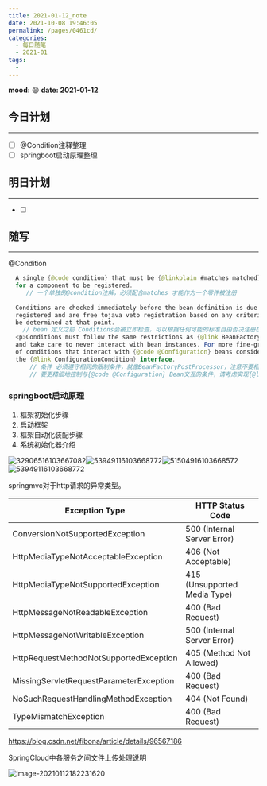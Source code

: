 ```yaml
---
title: 2021-01-12_note
date: 2021-10-08 19:46:05
permalink: /pages/0461cd/
categories:
  - 每日随笔
  - 2021-01
tags:
  - 
---
```

**mood:** :smile:  																		**date: 2021-01-12**  

## 今日计划  
------
- [ ]  @Condition注释整理
- [ ]  springboot启动原理整理
## 明日计划  
------
- [ ]  
## 随写 
------

@Condition

```java
  A single {@code condition} that must be {@linkplain #matches matched} in order
  for a component to be registered.
     // 一个单独的@condition注解，必须配合matches 才能作为一个零件被注册
 
  Conditions are checked immediately before the bean-definition is due to be
  registered and are free tojava veto registration based on any criteria that can
  be determined at that point.
 	// bean 定义之前 Conditions会被立即检查，可以根据任何可能的标准自由否决注册在那一点上
  <p>Conditions must follow the same restrictions as {@link BeanFactoryPostProcessor}
  and take care to never interact with bean instances. For more fine-grained control
  of conditions that interact with {@code @Configuration} beans consider implementing
  the {@link ConfigurationCondition} interface.
      // 条件 必须遵守相同的限制条件，就像BeanFactoryPostProcessor，注意不要相互影响其他bean实例
      // 要更精细地控制与{@code @Configuration} Bean交互的条件，请考虑实现{@link ConfigurationCondition}接口。
```







### springboot启动原理

1. 框架初始化步骤
2. 启动框架
3. 框架自动化装配步骤
4. 系统初始化器介绍



![32906516103667082](D:\project\vscode\gitlab\blog\myBlog\docs\每日随笔\2021-01-12_note.assets\32906516103667082.png)![53949116103668772](D:\project\vscode\gitlab\blog\myBlog\docs\每日随笔\2021-01-12_note.assets\53949116103668772-1610413915313.png)![51504916103668572](D:\project\vscode\gitlab\blog\myBlog\docs\每日随笔\2021-01-12_note.assets\51504916103668572.png)![53949116103668772](D:\project\vscode\gitlab\blog\myBlog\docs\每日随笔\2021-01-12_note.assets\10609116103671012.png)









springmvc对于http请求的异常类型。

| Exception Type                          | HTTP Status Code             |
| --------------------------------------- | ---------------------------- |
| ConversionNotSupportedException         | 500 (Internal Server Error)  |
| HttpMediaTypeNotAcceptableException     | 406 (Not Acceptable)         |
| HttpMediaTypeNotSupportedException      | 415 (Unsupported Media Type) |
| HttpMessageNotReadableException         | 400 (Bad Request)            |
| HttpMessageNotWritableException         | 500 (Internal Server Error)  |
| HttpRequestMethodNotSupportedException  | 405 (Method Not Allowed)     |
| MissingServletRequestParameterException | 400 (Bad Request)            |
| NoSuchRequestHandlingMethodException    | 404 (Not Found)              |
| TypeMismatchException                   | 400 (Bad Request)            |

https://blog.csdn.net/fibona/article/details/96567186

SpringCloud中各服务之间文件上传处理说明

![image-20210112182231620](D:\project\vscode\gitlab\blog\myBlog\docs\每日随笔\2021-01-12_note.assets\image-20210112182231620.png)